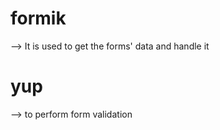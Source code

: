 # formik 
--> It is used to get the forms' data and handle it 

# yup
--> to perform form validation